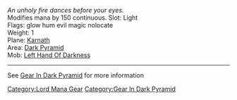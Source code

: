 *An unholy fire dances before your eyes.*  
Modifies mana by 150 continuous. Slot: Light  
Flags: glow hum evil magic nolocate  
Weight: 1  
Plane: [Karnath](:Category:Karnath "wikilink")  
Area: [Dark Pyramid](:Category:Dark_Pyramid "wikilink")  
Mob: [Left Hand Of Darkness](Left_Hand_Of_Darkness "wikilink")  

------------------------------------------------------------------------

See [Gear In Dark Pyramid](:Category:Gear_In_Dark_Pyramid "wikilink")
for more information

[Category:Lord Mana Gear](Category:Lord_Mana_Gear "wikilink")
[Category:Gear In Dark
Pyramid](Category:Gear_In_Dark_Pyramid "wikilink")
